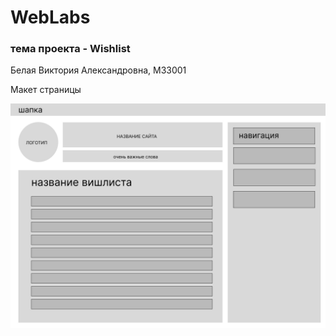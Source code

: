 # WebLabs
### тема проекта - Wishlist
Белая Виктория Александровна, М33001

Макет страницы

![alt text](./resources/scheme.jpg)